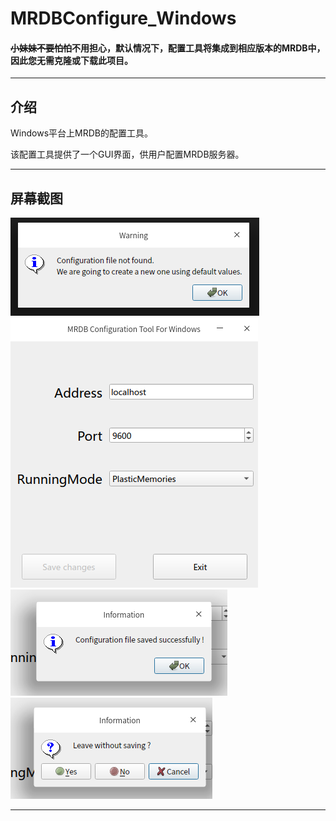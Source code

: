 # MRDBConfigure_Windows

####  ~~小妹妹不要怕怕~~不用担心，默认情况下，配置工具将集成到相应版本的MRDB中，因此您无需克隆或下载此项目。

---
## 介绍
Windows平台上MRDB的配置工具。

该配置工具提供了一个GUI界面，供用户配置MRDB服务器。

---
## 屏幕截图
![1][1]
![2][2]
![3][3]
![4][4]

---
[1]:screenshots/1.png
[2]:screenshots/2.png
[3]:screenshots/3.png
[4]:screenshots/4.png
